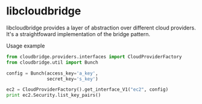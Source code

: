 # libcloudbridge
libcloudbridge provides a layer of abstraction over different cloud providers. It's a straightfoward implementation of
the bridge pattern.

Usage example
```python
from cloudbridge.providers.interfaces import CloudProviderFactory
from cloudbridge.util import Bunch

config = Bunch(access_key='a_key',
               secret_key='s_key')

ec2 = CloudProviderFactory().get_interface_V1("ec2", config)
print ec2.Security.list_key_pairs()
```
